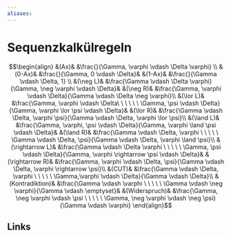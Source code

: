 ```yaml
---
aliases: 
---
```

# Sequenzkalkülregeln 
$$\begin{align}
&(Ax)& &\frac{}{\Gamma, \varphi \vdash \Delta \varphi} \\
&(0-Ax)& &\frac{}{\Gamma, 0 \vdash \Delta}& &(1-Ax)& &\frac{}{\Gamma \vdash \Delta, 1} \\
&(\neg L)& &\frac{\Gamma \vdash \Delta \varphi}{\Gamma, \neg \varphi \vdash \Delta}& &(\neg R)& &\frac{\Gamma, \varphi \vdash \Delta}{\Gamma \vdash \Delta \neg \varphi}\\
&(\lor L)& &\frac{\Gamma, \varphi \vdash \Delta\  \ \ \ \ \ \Gamma, \psi \vdash \Delta}{\Gamma, \varphi \lor \psi \vdash \Delta}& &(\lor R)& &\frac{\Gamma \vdash \Delta, \varphi \psi}{\Gamma \vdash \Delta, \varphi \lor \psi}\\
&(\land L)& &\frac{\Gamma, \varphi, \psi \vdash \Delta}{\Gamma, \varphi \land \psi \vdash \Delta}& &(\land R)& &\frac{\Gamma \vdash \Delta, \varphi  \ \ \ \ \ \Gamma \vdash \Delta, \psi}{\Gamma \vdash \Delta, \varphi \land \psi}\\
&(\rightarrow L)& &\frac{\Gamma \vdash \Delta \varphi   \ \ \ \ \  \Gamma, \psi \vdash \Delta}{\Gamma, \varphi \rightarrow \psi \vdash \Delta}& &(\rightarrow R)& &\frac{\Gamma, \varphi \vdash \Delta, \psi}{\Gamma \vdash \Delta, \varphi \rightarrow \psi}\\
&(CUT)& &\frac{\Gamma \vdash \Delta, \varphi \ \ \ \ \ \Gamma,\varphi \vdash \Delta}{\Gamma \vdash \Delta}\\
&(Kontradiktion)& &\frac{\Gamma \vdash \varphi \ \ \ \ \ \Gamma \vdash \neg \varphi}{\Gamma \vdash \emptyset}& &(Widerspruch)& &\frac{\Gamma, \neg \varphi \vdash \psi \ \ \ \ \ \Gamma, \neg \varphi \vdash \neg \psi}{\Gamma \vdash \varphi}
\end{align}$$

## Links